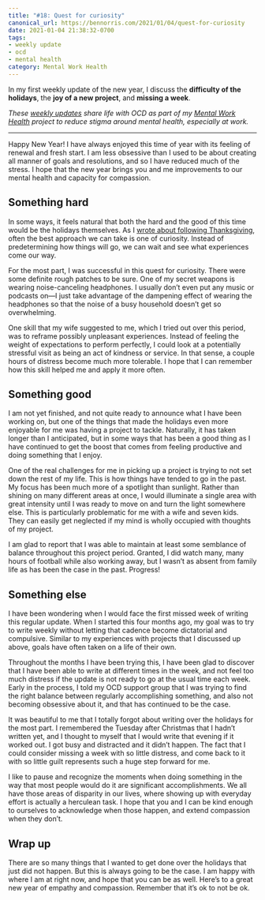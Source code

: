 ```yaml
---
title: "#18: Quest for curiosity"
canonical_url: https://bennorris.com/2021/01/04/quest-for-curiosity
date: 2021-01-04 21:38:32-0700
tags:
- weekly update
- ocd
- mental health
category: Mental Work Health
---
```


In my first weekly update of the new year, I discuss the **difficulty of the holidays**, the **joy of a new project**, and **missing a week**.

_These [weekly updates](https://bennorris.com/tags/weekly-update/) share life with OCD as part of my [Mental Work Health](https://bennorris.com/mental-work-health) project to reduce stigma around mental health, especially at work._


***

Happy New Year! I have always enjoyed this time of year with its feeling of renewal and fresh start. I am less obsessive than I used to be about creating all manner of goals and resolutions, and so I have reduced much of the stress. I hope that the new year brings you and me improvements to our mental health and capacity for compassion.


## Something hard

In some ways, it feels natural that both the hard and the good of this time would be the holidays themselves. As I [wrote about following Thanksgiving](https://bennorris.com/2020/11/30/gratitude-and-panic), often the best approach we can take is one of curiosity. Instead of predetermining how things will go, we can wait and see what experiences come our way.

For the most part, I was successful in this quest for curiosity. There were some definite rough patches to be sure. One of my secret weapons is wearing noise-canceling headphones. I usually don’t even put any music or podcasts on—I just take advantage of the dampening effect of wearing the headphones so that the noise of a busy household doesn’t get so overwhelming.

One skill that my wife suggested to me, which I tried out over this period, was to reframe possibly unpleasant experiences. Instead of feeling the weight of expectations to perform perfectly, I could look at a potentially stressful visit as being an act of kindness or service. In that sense, a couple hours of distress become much more tolerable. I hope that I can remember how this skill helped me and apply it more often.


## Something good

I am not yet finished, and not quite ready to announce what I have been working on, but one of the things that made the holidays even more enjoyable for me was having a project to tackle. Naturally, it has taken longer than I anticipated, but in some ways that has been a good thing as I have continued to get the boost that comes from feeling productive and doing something that I enjoy.

One of the real challenges for me in picking up a project is trying to not set down the rest of my life. This is how things have tended to go in the past. My focus has been much more of a spotlight than sunlight. Rather than shining on many different areas at once, I would illuminate a single area with great intensity until I was ready to move on and turn the light somewhere else. This is particularly problematic for me with a wife and seven kids. They can easily get neglected if my mind is wholly occupied with thoughts of my project.

I am glad to report that I was able to maintain at least some semblance of balance throughout this project period. Granted, I did watch many, many hours of football while also working away, but I wasn’t as absent from family life as has been the case in the past. Progress!


## Something else

I have been wondering when I would face the first missed week of writing this regular update. When I started this four months ago, my goal was to try to write weekly without letting that cadence become dictatorial and compulsive. Similar to my experiences with projects that I discussed up above, goals have often taken on a life of their own.

Throughout the months I have been trying this, I have been glad to discover that I have been able to write at different times in the week, and not feel too much distress if the update is not ready to go at the usual time each week. Early in the process, I told my OCD support group that I was trying to find the right balance between regularly accomplishing something, and also not becoming obsessive about it, and that has continued to be the case.

It was beautiful to me that I totally forgot about writing over the holidays for the most part. I remembered the Tuesday after Christmas that I hadn’t written yet, and I thought to myself that I would write that evening if it worked out. I got busy and distracted and it didn’t happen. The fact that I could consider missing a week with so little distress, and come back to it with so little guilt represents such a huge step forward for me.

I like to pause and recognize the moments when doing something in the way that most people would do it are significant accomplishments. We all have those areas of disparity in our lives, where showing up with everyday effort is actually a herculean task. I hope that you and I can be kind enough to ourselves to acknowledge when those happen, and extend compassion when they don’t.


## Wrap up

There are so many things that I wanted to get done over the holidays that just did not happen. But this is always going to be the case. I am happy with where I am at right now, and hope that you can be as well. Here’s to a great new year of empathy and compassion. Remember that it’s ok to not be ok.

